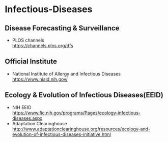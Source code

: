 # Infectious-Diseases
## Disease Forecasting & Surveillance
* PLOS channels<br> https://channels.plos.org/dfs
## Official Institute
* National Institute of Allergy and Infectious Diseases <br> https://www.niaid.nih.gov/
## Ecology & Evolution of Infectious Diseases(EEID)
* NIH EEID<br>https://www.fic.nih.gov/programs/Pages/ecology-infectious-diseases.aspx
* Adaptation Clearinghouse<br> http://www.adaptationclearinghouse.org/resources/ecology-and-evolution-of-infectious-diseases-initiative.html
